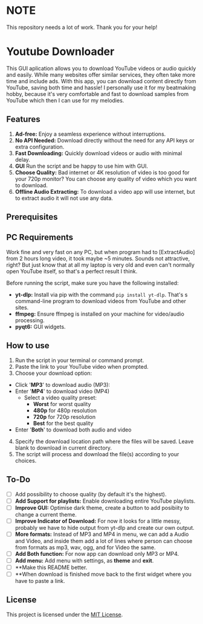 # NOTE

This repository needs a lot of work. Thank you for your help!

# Youtube Downloader

This GUI aplication allows you to download YouTube videos or audio quickly and easily. While many websites offer similar services, they often take more time and include ads. With this app, you can download content directly from YouTube, saving both time and hassle! I personally use it for my beatmaking hobby, because it's very comfortable and fast to download samples from YouTube which then I can use for my melodies.

## Features
1. **Ad-free:** Enjoy a seamless experience without interruptions.
2. **No API Needed:** Download directly without the need for any API keys or extra configuration.
3. **Fast Downloading:** Quickly download videos or audio with minimal delay.
4. **GUI** Run the script and be happy to use him with GUI.
5. **Choose Quality:** Bad internet or 4K resolution of video is too good for your 720p monitor? You can choose any quality of video which you want to download.
6. **Offline Audio Extracting:** To download a video app will use internet, but to extract audio it will not use any data.

## Prerequisites

## PC Requirements

Work fine and very fast on any PC, but when program had to [ExtractAudio] from 2 hours long video, it took maybe ~5 minutes. Sounds not attractive, right? But just know that at all my laptop is very old and even can't normally open YouTube itself, so that's a perfect result I think.

Before running the script, make sure you have the following installed:
- **yt-dlp:** Install via pip with the command `pip install yt-dlp`. That's s command-line program to download videos from YouTube and other sites. 
- **ffmpeg:** Ensure ffmpeg is installed on your machine for video/audio processing.
- **pyqt6:** GUI widgets.

## How to use

1. Run the script in your terminal or command prompt.
2. Paste the link to your YouTube video when prompted.
3. Choose your download option:
- Click '**MP3**' to download audio (MP3):
- Enter '**MP4**' to download video (MP4)
    - Select a video quality preset:
        - **Worst** for worst quality
        - **480p** for 480p resolution
        - **720p** for 720p resolution
        - **Best** for the best quality
- Enter '**Both**' to download both audio and video
4. Specify the download location path where the files will be saved. Leave blank to download in current directory.
5. The script will process and download the file(s) according to your choices.

## To-Do

- [ ] Add possibility to choose quality (by default it's the highest).
- [ ] **Add Support for playlists:** Enable downloading entire YouTube playlists.
- [ ] **Improve GUI:** Optimise dark theme, create a button to add posibiity to change a current theme.
- [ ] **Improve Indicator of Download:** For now it looks for a little messy, probably we have to hide output from yt-dlp and create our own output.
- [ ] **More formats:** Instead of MP3 and MP4 in menu, we can add a Audio and Video, and inside them add a lot of lines where person can choose from formats as mp3, wav, ogg, and for Video the same.
- [ ] **Add Both function:** For now app can download only MP3 or MP4.
- [ ] **Add menu:** Add menu with settings, as **theme** and **exit**.
- [ ] **Make this README better.
- [ ] **When download is finished move back to the first widget where you have to paste a link.

## License

This project is licensed under the [MIT License](./LICENSE).

